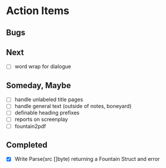 
# Action Items

## Bugs

## Next

+ [ ] word wrap for dialogue

## Someday, Maybe

+ [ ] handle unlabeled title pages
+ [ ] handle general text (outside of notes, boneyard)
+ [ ] definable heading prefixes
+ [ ] reports on screenplay 
+ [ ] fountain2pdf

## Completed

+ [x] Write Parse(src []byte) returning a Fountain Struct and error

